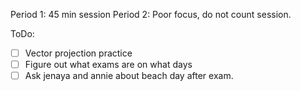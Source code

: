 Period 1: 45 min session
Period 2: Poor focus, do not count session. 

ToDo: 
- [ ] Vector projection practice 
- [ ] Figure out what exams are on what days
- [ ] Ask jenaya and annie about beach day after exam. 
